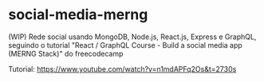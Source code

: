 # social-media-merng
(WIP) Rede social usando MongoDB, Node.js, React.js, Express e GraphQL, seguindo o tutorial "React / GraphQL Course - Build a social media app (MERNG Stack)" do freecodecamp

Tutorial: https://www.youtube.com/watch?v=n1mdAPFq2Os&t=2730s